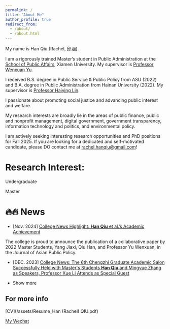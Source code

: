 ```yaml
---
permalink: /
title: "About Me"
author_profile: true
redirect_from: 
  - /about/
  - /about.html
---
```


My name is Han Qiu (Rachel, 邱涵).

I am a rigorously trained Master’s student in Public Administration at the [School of Public Affairs](https://spa.xmu.edu.cn/), Xiamen University. My supervisor is [Professor Wenxuan Yu](https://spa.xmu.edu.cn/info/1237/3095.htm).

I received B.S. degree in Public Service & Public Policy from ASU (2022) and B.A. degree in Public Administration from Hainan University (2022). My supervisor is [Professor Haiying Lin](https://haitc.hainanu.edu.cn/cslm/jzyg/szdw/xzgl.htm). 

I passionate about promoting social justice and advancing public interest and welfare.

My research interests are broadly lie in the areas of public finance, public and nonprofit management, digital government, government transparency, information technology and politics, and environmental policy.

I am actively seeking interesting research opportunities and PhD positions for Fall 2025. If you are looking for a dedicated and self-motivated candidate, please DO contact me at rachel.hanqiu@gmail.com!

Research Interest:
======
Undergraduate



Master





🔥🔥 News
======
* [Nov. 2024] [College News Highlight: **Han Qiu** et al.’s Academic Achievement](https://mp.weixin.qq.com/s/2TYL9l8GGay93hLLRQBzYw)

The college is proud to announce the publication of a collaborative paper by 2022 Master Students, Yang Jiaxi, Qiu Han, and Professor Yu Wenxuan, in the Journal of Asian Public Policy.

* [DEC. 2023] [College News: The 6th Chengzhi Graduate Academic Salon Successfully Held with Master's Students **Han Qiu** and Mingyue Zhang as Speakers, Professor Xue Li Attends as Special Guest](https://mp.weixin.qq.com/s/dn-2_kHyLDbNC0hQ042xEw)


* Show more



For more info
------
[CV](/assets/Resume_Han (Rachel) QIU.pdf)


[My Wechat](/images/wechat.PNG)
